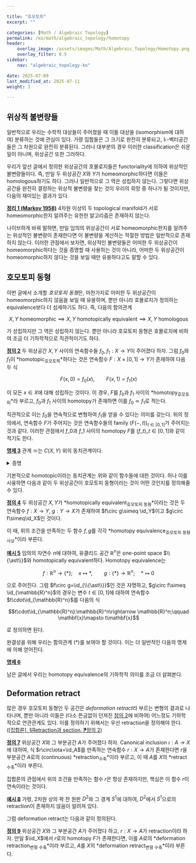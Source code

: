 ```yaml
---

title: "호모토피"
excerpt: ""

categories: [Math / Algebraic Topology]
permalink: /ko/math/algebraic_topology/homotopy
header:
    overlay_image: /assets/images/Math/Algebraic_Topology/Homotopy.png
    overlay_filter: 0.5
sidebar: 
    nav: "algebraic_topology-ko"

date: 2025-07-09
last_modified_at: 2025-07-11
weight: 3

---
```


## 위상적 불변량들

일반적으로 우리는 수학적 대상들이 주어졌을 때 이들 대상을 (isomorphism에 대하여) 분류하는 것에 관심이 있다. 가령 집합들은 그 크기로 완전히 분류되고, $\mathbb{k}$-벡터공간들은 그 차원으로 완전히 분류된다. 그러나 대부분의 경우 이러한 classification은 쉬운 일이 아니며, 위상공간 또한 그러하다. 

우리가 앞선 글에서 정의한 위상공간의 호몰로지들은 functoriality에 의하여 위상적인 불변량들이다. 즉, 만일 두 위상공간 $X$와 $Y$가 homeomorphic하다면 이들은 homologous하기도 하다. 그러나 일반적으로 그 역은 성립하지 않는다. 그렇다면 위상공간을 완전히 결정하는 위상적 불변량을 찾는 것이 우리의 희망 중 하나가 될 것이지만, 다음의 재미있는 결과가 있다. 

<div class="proposition" markdown="1">

<ins id="thm1">**정리 1 (Markov 1958)**</ins> 4차원 이상의 두 topological manifold가 서로 homeomorphic한지 알려주는 유한한 알고리즘은 존재하지 않는다. 

</div>

나이브하게 바꿔 말하면, 만일 임의의 위상공간이 서로 homeomorphic한지를 알려주는 위상적인 불변량이 존재한다면 이 불변량을 계산하는 적절한 방법은 일반적으로 존재하지 않는다. 이러한 관점에서 보자면, 위상적인 불변량들은 어떠한 두 위상공간이 homeomorphic하다는 것을 증명할 때 사용하는 것이 아니라, 어떠한 두 위상공간이 homeomorphic하지 않다는 것을 보일 때만 유용하다고도 말할 수 있다. 

## 호모토피 동형

이번 글에서 소개할 *호모토피 동형*은, 마찬가지로 어떠한 두 위상공간이 homeomorphic하지 않음을 보일 때 유용하며, 뿐만 아니라 호몰로지가 정의하는 equivalence보다 더 섬세하기도 하다. 즉, 다음의 함의관계

$$X,Y\text{ homeomorphic}\implies X,Y \text{ homotopically equivalent}\implies X,Y\text{ homologous}\tag{$\ast$}$$

가 성립하지만 그 역은 성립하지 않는다. 뿐만 아니라 호모토피 동형은 호몰로지에 비하여 조금 더 기하학적으로 직관적이기도 하다. 

<div class="definition" markdown="1">

<ins id="def2">**정의 2**</ins> 두 위상공간 $X,Y$ 사이의 연속함수들 $f_0,f_1:X \rightarrow Y$이 주어졌다 하자. 그럼 $f_0$와 $f_1$이 *homotopic<sub>호모토픽</sub>*하다는 것은 연속함수 $F:X\times [0,1]\rightarrow Y$가 존재하여 다음 두 식

$$F(x,0)=f_0(x),\qquad F(x,1)=f_1(x)\tag{1}$$

이 모든 $x\in X$에 대해 성립하는 것이다. 이 경우, $F$를 $f_0$과 $f_1$ 사이의 *homotopy<sub>호모토피</sub>*라 부르고, $f_0$과 $f_1$ 사이의 homotopy가 존재하면 이를 $f_0\simeq f_1$로 적는다.

</div>

직관적으로 이는 $f_0$을 연속적으로 변형하여 $f_1$을 얻을 수 있다는 의미를 갖는다. 위의 정의에서, 연속함수 $F$가 주어지는 것은 연속함수들의 family $(F(-,t))_{t\in[0,1]}$가 주어지는 것과 같다. 이러한 관점에서 $f\_0$과 $f\_1$ 사이의 homotopy $F$를 $(f\_t)\_{t\in[0,1]}$와 같이 적기도 한다. 

<div class="proposition" markdown="1">

<ins id="prop3">**명제 3**</ins> 관계 $\simeq$는 $C(X,Y)$ 위의 동치관계이다.

</div>
<details class="proof" markdown="1">
<summary>증명</summary>

1. 우선 $\simeq$는 reflexive하다. 이는 임의의 $f\in C(X,Y)$에 대하여, $F(x,t)=f(x)$로 정의하면 이것이 $f$와 자기 자신 사이의 homotopy를 정의하기 때문이다. 
2. $\simeq$는 symmetric하다. $f_0\simeq f_1$이라 가정하면, 식 (1)을 만족하는 homotopy $F$가 존재한다. 이제 $\tilde{F}(x,t)=F(x,1-t)$로 정의하면 $\tilde{F}$는 연속함수이며 두 식
    
    $$\tilde{F}(x,0)=f_1(x),\qquad\tilde{F}(x,1)=f_0(x)$$

    을 만족한다. 따라서 $f_1\simeq f_0$이 성립한다.
3. 마지막으로 $\simeq$는 transitive하다. $f\_0,f\_1,f\_2\in C(X,Y)$가 $f\_0\simeq f\_1$, $f\_1\simeq f\_2$를 만족한다 하자. 그럼 두 homotopy $F_0(x,t)$와 $F_1(x,t)$가 각각 존재하여 $F_0(x,0) = f_0(x)$이고 $F_0(x,1) = f_1(x)$, $F_1(x,0) = f_1(x)$이고 $F_1(x,1) = f_2(x)$를 만족한다. 이제 $F(x,t)$를 다음의 식
    
    $$F(x,t) = \begin{cases} F_0(x,2t) & \text{if } 0 \leq t \leq \frac{1}{2} \\ F_1(x,2t-1) & \text{if } \frac{1}{2} \leq t \leq 1 \end{cases}$$
    
    으로 정의하면, $F$가 $f\_0$과 $f\_2$ 사이의 homotopy가 된다. 

</details>

기본적으로 homotopic이라는 동치관계는 위와 같이 함수들에 대한 것이다. 허나 이를 사융하면 다음과 같이 두 위상공간이 호모토피 동형이라는 것이 어떤 것인지를 정의해줄 수 있다. 

<div class="definition" markdown="1">

<ins id="def4">**정의 4**</ins> 두 위상공간 $X,Y$가 *homotopically equivalent<sub>호모토피 동형</sub>*이라는 것은 두 연속함수 $f:X\rightarrow Y$, $g:Y\rightarrow X$가 존재하여 $f\circ g\simeq \id_Y$이고 $g\circ f\simeq\id_X$인 것이다.

</div>

이 때, 위의 조건을 만족하는 두 함수 $f,g$를 각각 *homotopy equivalence<sub>호모토피 동형사상</sub>*이라 부른다. 

<div class="example" markdown="1">

<ins id="ex5">**예시 5**</ins> 임의의 자연수 $n$에 대하여, 유클리드 공간 $\mathbb{R}^n$은 one-point space $\\{\ast\\}$와 homotopically equivalent하다. Homotopy equivalence는 

$$f:\mathbb{R}^n \rightarrow \{\ast\};\quad x\mapsto \ast,\qquad g:\{\ast\}\rightarrow \mathbb{R}^n;\quad \ast\mapsto 0$$

으로 주어진다. 그럼 $f\circ g=\id_{\\{\ast\\}}$인 것은 자명하고, $g\circ f\simeq \id_{\mathbb{R}^n}$의 경우는 변수 $t\in[0,1]$에 대하여 연속함수 $t\cdot\id_{\mathbb{R}^n}$를 다음의 식

$$t\cdot\id_{\mathbb{R}^n}:\mathbb{R}^n\rightarrow \mathbb{R}^n;\qquad \mathbf{x}\mapsto t\mathbf{x}$$

로 정의하면 된다. 

</div>

완결성을 위해 우리는 함의관계 ($\ast$)를 보여야 할 것이다. 이는 더 일반적인 다음의 명제에 의해 얻어진다. 

<div class="proposition" markdown="1">

<ins id="prop6">**명제 6**</ins> 

</div>


남은 글에서 우리는 homotopy equivalence의 기하학적 의미를 조금 더 살펴본다. 

## Deformation retract

많은 경우 호모토피 동형인 두 공간은 *deformation retract*라 부르는 변형의 결과로 나타나며, 뿐만 아니라 이들은 (다소 뜬금없이 던져진 [정의 2](#def2)에 비하여) 어느정도 기하학적으로 연관관계도 있다. 이를 정의하기 위해서는 우선 retraction을 정의해야 한다. ([\[집합론\], §Retraction과 section, ⁋정의 2](/ko/math/set_theory/retraction_and_section#def2))

<div class="definition" markdown="1">

<ins id="def7">**정의 7**</ins> 위상공간 $X$와 그 부분공간 $A$가 주어졌다 하자. Canonical inclusion $\iota:A\rightarrow X$에 대하여, 식 $r\circ\iota=\id_A$를 만족하는 연속함수 $r:X\rightarrow A$가 존재한다면 $r$을 부분공간 $A$로의 (continuous) *retraction<sub>수축</sub>*이라 부르고, 이 때 $A$를 $X$의 *retract<sub>수축</sub>*이라 부른다.

</div>

집합론의 관점에서 위의 조건을 만족하는 함수 $r$은 항상 존재하지만, 핵심은 이 함수 $r$이 연속이라는 것이다. 

<div class="example" markdown="1">

<ins id="ex8">**예시 8**</ins> 가령, 2차원 상의 꽉 찬 원판 $D^2$와 그 경계 $S^1$에 대하여, $D^2$에서 $S^1$으로의 retraction이 존재하지 않음이 알려져 있다. 

</div>

그럼 deformation retract는 다음과 같이 정의된다. 

<div class="definition" markdown="1">

<ins id="def9">**정의 9**</ins> 위상공간 $X$와 그 부분공간 $A$가 주어졌다 하고, $r:X\rightarrow A$가 retraction이라 하자. 만일 $\id_X$에서 $r$로의 homotopy $F$가 존재한다면, 이를 $A$로의 *deformation retraction<sub>변형 수축</sub>*이라 부르고, $A$를 $X$의 *deformation retract<sub>변형 수축</sub>*이라 부른다.

</div>




